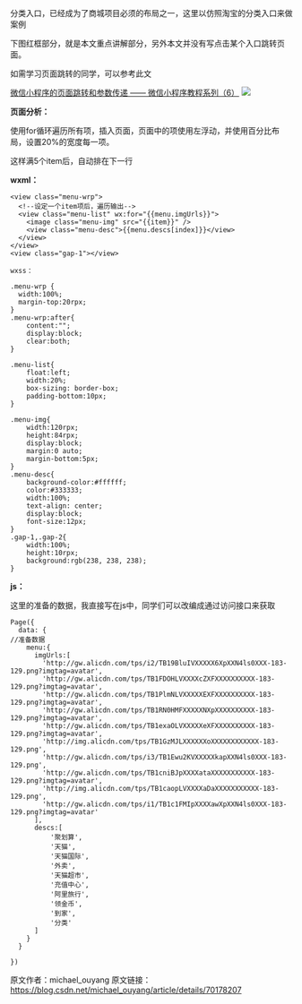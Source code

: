 分类入口，已经成为了商城项目必须的布局之一，这里以仿照淘宝的分类入口来做案例

下图红框部分，就是本文重点讲解部分，另外本文并没有写点击某个入口跳转页面。

如需学习页面跳转的同学，可以参考此文

[微信小程序的页面跳转和参数传递 —— 微信小程序教程系列（6）](https://www.jianshu.com/p/4a6eb83dc8d1)
![](https://upload-images.jianshu.io/upload_images/19956127-58210537a79f416b.png?imageMogr2/auto-orient/strip%7CimageView2/2/w/1240)


**页面分析：**

使用for循环遍历所有项，插入页面，页面中的项使用左浮动，并使用百分比布局，设置20%的宽度每一项。

这样满5个item后，自动排在下一行


**wxml：**
```
<view class="menu-wrp">
  <!--设定一个item项后，遍历输出-->
  <view class="menu-list" wx:for="{{menu.imgUrls}}">
    <image class="menu-img" src="{{item}}" />
    <view class="menu-desc">{{menu.descs[index]}}</view>
  </view>
</view>
<view class="gap-1"></view>

wxss：

.menu-wrp {
  width:100%;
  margin-top:20rpx;
}
.menu-wrp:after{
    content:"";
    display:block;
    clear:both;
}
 
.menu-list{
    float:left;
    width:20%;
    box-sizing: border-box;
    padding-bottom:10px;
}
 
.menu-img{
    width:120rpx;
    height:84rpx;
    display:block;
    margin:0 auto;
    margin-bottom:5px;
}
.menu-desc{
    background-color:#ffffff;
    color:#333333;
    width:100%;
    text-align: center;
    display:block;
    font-size:12px;
}
.gap-1,.gap-2{
    width:100%;
    height:10rpx;
    background:rgb(238, 238, 238);
}
```

**js：**

这里的准备的数据，我直接写在js中，同学们可以改编成通过访问接口来获取
```
Page({
  data: {
//准备数据
    menu:{
      imgUrls:[
        'http://gw.alicdn.com/tps/i2/TB19BluIVXXXXX6XpXXN4ls0XXX-183-129.png?imgtag=avatar',
        'http://gw.alicdn.com/tps/TB1FDOHLVXXXXcZXFXXXXXXXXXX-183-129.png?imgtag=avatar',
        'http://gw.alicdn.com/tps/TB1PlmNLVXXXXXEXFXXXXXXXXXX-183-129.png?imgtag=avatar',
        'http://gw.alicdn.com/tps/TB1RN0HMFXXXXXNXpXXXXXXXXXX-183-129.png?imgtag=avatar',
        'http://gw.alicdn.com/tps/TB1exaOLVXXXXXeXFXXXXXXXXXX-183-129.png?imgtag=avatar',
        'http://img.alicdn.com/tps/TB1GzMJLXXXXXXoXXXXXXXXXXXX-183-129.png',
        'http://gw.alicdn.com/tps/i3/TB1Ewu2KVXXXXXkapXXN4ls0XXX-183-129.png',
        'http://gw.alicdn.com/tps/TB1cniBJpXXXXataXXXXXXXXXXX-183-129.png?imgtag=avatar',
        'http://img.alicdn.com/tps/TB1caopLVXXXXaDaXXXXXXXXXXX-183-129.png',
        'http://gw.alicdn.com/tps/i1/TB1c1FMIpXXXXawXpXXN4ls0XXX-183-129.png?imgtag=avatar'
      ],
      descs:[
          '聚划算',
          '天猫',
          '天猫国际',
          '外卖',
          '天猫超市',
          '充值中心',
          '阿里旅行',
          '领金币',
          '到家',
          '分类'
      ]
    }
  }
 
})
```
原文作者：michael_ouyang
原文链接：https://blog.csdn.net/michael_ouyang/article/details/70178207
